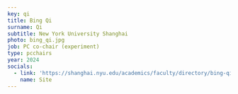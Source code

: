 ```yaml
---
key: qi
title: Bing Qi
surname: Qi
subtitle: New York University Shanghai
photo: bing_qi.jpg
job: PC co-chair (experiment)
type: pcchairs
year: 2024
socials:
  - link: 'https://shanghai.nyu.edu/academics/faculty/directory/bing-qi'
    name: Site
---
```

